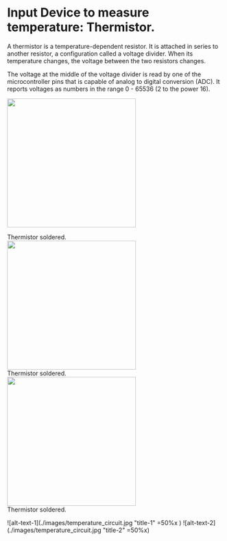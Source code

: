 # Input Device to measure temperature:  Thermistor.

A thermistor is a temperature-dependent resistor.  It is attached in series to another resistor, a configuration called a voltage divider.  When its temperature changes, the voltage between the two resistors changes.

The voltage at the middle of the voltage divider is read by one of the microcontroller pins that is capable of analog to digital conversion (ADC).  It reports voltages as numbers in the range 0 - 65536 (2 to the power 16).


<p float="left">
  <img src="./images/temperature_circuit.jpg" width="300" /><figcaption>Thermistor soldered.</figcaption>
  <img src="./images/temperature_circuit.jpg" width="300" /><figcaption>Thermistor soldered.</figcaption>
  <img src="./images/temperature_circuit.jpg" width="300" /><figcaption>Thermistor soldered.</figcaption>
</p>


![alt-text-1](./images/temperature_circuit.jpg "title-1" =50%x ) ![alt-text-2](./images/temperature_circuit.jpg "title-2" =50%x)

 




